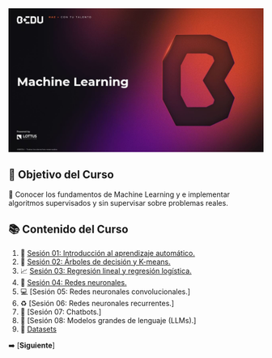 <div align="center">
    <img src="BEDU.JPG">
</div>

## 🎯 Objetivo del Curso

🐍 Conocer los fundamentos de Machine Learning y e implementar algoritmos supervisados y sin supervisar sobre problemas reales.

## 📚 Contenido del Curso

1. 🤖 [Sesión 01: Introducción al aprendizaje automático.](Sesión-01) 
2. 🌳 [Sesión 02: Árboles de decisión y K-means.](Sesión-02)
3. 📈 [Sesión 03: Regresión lineal y regresión logística.](Sesión-03)
4. 🧠 [Sesión 04: Redes neuronales.](Sesión-04)
5. 💻 [Sesión 05: Redes neuronales convolucionales.]
6. ♻️ [Sesión 06: Redes neuronales recurrentes.]
7. 🤖 [Sesión 07: Chatbots.]
8. 🤖 [Sesión 08: Modelos grandes de lenguaje (LLMs).]
9. 📁 [Datasets](Datasets)

➡️ [**Siguiente**]

